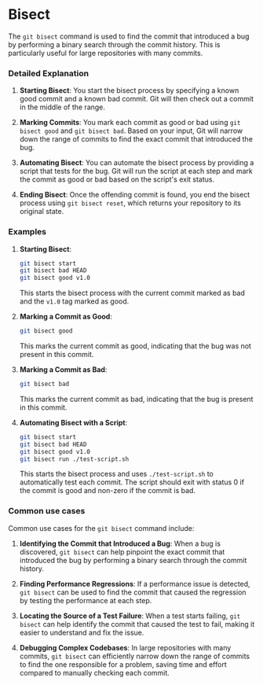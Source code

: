 # Bisect

The `git bisect` command is used to find the commit that introduced a bug by performing a binary search through the commit history. This is particularly useful for large repositories with many commits.

### Detailed Explanation

1. **Starting Bisect**: You start the bisect process by specifying a known good commit and a known bad commit. Git will then check out a commit in the middle of the range.

2. **Marking Commits**: You mark each commit as good or bad using `git bisect good` and `git bisect bad`. Based on your input, Git will narrow down the range of commits to find the exact commit that introduced the bug.

3. **Automating Bisect**: You can automate the bisect process by providing a script that tests for the bug. Git will run the script at each step and mark the commit as good or bad based on the script's exit status.

4. **Ending Bisect**: Once the offending commit is found, you end the bisect process using `git bisect reset`, which returns your repository to its original state.

### Examples

1. **Starting Bisect**:
   ```sh
   git bisect start
   git bisect bad HEAD
   git bisect good v1.0
   ```
   This starts the bisect process with the current commit marked as bad and the `v1.0` tag marked as good.

2. **Marking a Commit as Good**:
   ```sh
   git bisect good
   ```
   This marks the current commit as good, indicating that the bug was not present in this commit.

3. **Marking a Commit as Bad**:
   ```sh
   git bisect bad
   ```
   This marks the current commit as bad, indicating that the bug is present in this commit.

4. **Automating Bisect with a Script**:
   ```sh
   git bisect start
   git bisect bad HEAD
   git bisect good v1.0
   git bisect run ./test-script.sh
   ```
   This starts the bisect process and uses `./test-script.sh` to automatically test each commit. The script should exit with status 0 if the commit is good and non-zero if the commit is bad.

### Common use cases
Common use cases for the `git bisect` command include:

1. **Identifying the Commit that Introduced a Bug**: When a bug is discovered, `git bisect` can help pinpoint the exact commit that introduced the bug by performing a binary search through the commit history.

2. **Finding Performance Regressions**: If a performance issue is detected, `git bisect` can be used to find the commit that caused the regression by testing the performance at each step.

3. **Locating the Source of a Test Failure**: When a test starts failing, `git bisect` can help identify the commit that caused the test to fail, making it easier to understand and fix the issue.

4. **Debugging Complex Codebases**: In large repositories with many commits, `git bisect` can efficiently narrow down the range of commits to find the one responsible for a problem, saving time and effort compared to manually checking each commit.
